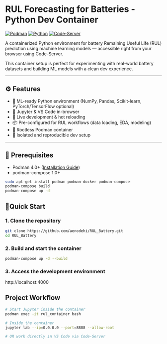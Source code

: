 # RUL Forecasting for Batteries - Python Dev Container

[![Podman](https://img.shields.io/badge/Podman-4.9.3-892CA0?logo=podman)](https://podman.io/)
[![Python](https://img.shields.io/badge/Python-3.10+-3776AB?logo=python)](https://www.python.org/) 
[![Code-Server](https://img.shields.io/badge/Code--Server-4.16.1-007ACC?logo=visual-studio-code)](https://github.com/coder/code-server)

A containerized Python environment for battery Remaining Useful Life (RUL) prediction using machine learning models — accessible right from your browser using Code-Server.

This container setup is perfect for experimenting with real-world battery datasets and building ML models with a clean dev experience.

---

## ⚙️ Features

- 🧠 ML-ready Python environment (NumPy, Pandas, Scikit-learn, PyTorch/TensorFlow optional)
- 🧪 Jupyter & VS Code in-browser
- 🔄 Live development & hot reloading
- 📦 Pre-configured for RUL workflows (data loading, EDA, modeling)
- 🐳 Rootless Podman container
- 🔐 Isolated and reproducible dev setup

---

## 🚧 Prerequisites

- Podman 4.0+ ([Installation Guide](https://podman.io/getting-started/installation))  
- podman-compose 1.0+

```bash
sudo apt-get install podman podman-docker podman-compose
podman-compose build
podman-compose up -d
```

## 🚀Quick Start

### 1. Clone the repository
```bash
git clone https://github.com/aenodehi/RUL_Battery.git
cd RUL_Battery
```

### 2. Build and start the container
```bash
podman-compose up -d --build
```

### 3. Access the development environment
http://localhost:4000

## Project Workflow
```bash
# Start Jupyter inside the container
podman exec -it rul_container bash

# Inside the container
jupyter lab --ip=0.0.0.0 --port=8888 --allow-root

# OR work directly in VS Code via Code-Server



```
